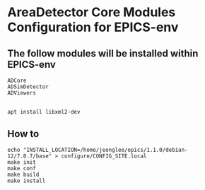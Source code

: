 # AreaDetector Core Modules Configuration for EPICS-env

## The follow modules will be installed within EPICS-env

```
ADCore
ADSimDetector
ADViewers
```
##

```
apt install libxml2-dev
```


## How to 

```
echo "INSTALL_LOCATION=/home/jeonglee/epics/1.1.0/debian-12/7.0.7/base" > configure/CONFIG_SITE.local
make init
make conf
make build
make install
```

